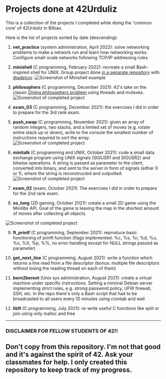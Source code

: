 # Projects done at 42Urduliz

This is a collection of the projects I completed while doing the 'common core' of 42Urduliz in Bilbao.

Here is the list of projects sorted by date (descending):
1. **net_practice** (system administration, April 2022): solve networking problems to make a network run and learn how networking works. Configure small-scale networks following TCP/IP addressing rules.

2. **minishell** (C programming, February 2022): recreate a small Bash-inspired shell for UNIX. Group project done [in a separate repository](https://github.com/nicolasgasco/42_minishell) with [@adelcor](https://github.com/adelcor).
![Screenshot of Minishell example](https://res.cloudinary.com/ngasco/image/upload/v1649785877/42/minishell/Screenshot_from_2022-04-12_19-47-39_isuenb.png
 "Screenshot of Minishell example")

3. **philosophers** (C programming, December 2021): 42's take on the classic [Dining philosophers problem](https://en.wikipedia.org/wiki/Dining_philosophers_problem) using threads and mutexes.
![Screenshot of completed project](https://res.cloudinary.com/ngasco/image/upload/v1639432723/42/Screenshot_from_2021-12-13_22-57-45_jy9pa7.png "Screenshot of Philosophers")

4. **exam_03** (C programming, December 2021): the exercises I did in order to prepare for the 3rd rank exam.

5. **push_swap** (C programming, November 2021): given an array of random integers, two stacks, and a limited set of moves (e.g. rotate entire stack up or down), write to the console the smallest number of instructions required to sort the array.
![Screenshot of completed project](https://res.cloudinary.com/ngasco/image/upload/v1637695175/42/Screenshot_from_2021-11-23_20-19-22_itr7wd.png "Screenshot of Push_swap")

6. **minitalk** (C programming and UNIX, October 2021): code a small data exchange program using UNIX signals (SIGUSR1 and SIGUSR2) and bitwise operations. A string is passed as parameter to the client, converted into binary, and sent to the server in form of signals (either 0 or 1), where the string is reconstructed and outputted. 
![Screenshot of completed project](https://res.cloudinary.com/ngasco/image/upload/v1635067508/42/Screenshot_from_2021-10-24_11-22-56_mfbq1j.png "Screenshot of Minitalk")

7. **exam_02** (exam, October 2021): The exercises I did in order to prepare for the 2nd rank exam.

8. **so_long** (2D gaming, October 2021): create a small 2D game using the Minilibx API. Goal of the game is leaving the map in the shortest amount of moves after collecting all objects.

![Screenshot of completed project](https://res.cloudinary.com/ngasco/image/upload/v1633638518/42/Screenshot_from_2021-10-07_22-25-25_iirvcu.png "Screenshot of 42 Escape")

9. **ft_printf** (C programming, September 2021): reproduce basic functioning of prinft function (flags implemented: %c, %s, %i, %d, %u, %x, %X, %p, %%, no error handling except for NULL strings passed as parameter)

10. **get_next_line** (C programming, August 2021): write a function which returns a line read from a file descriptor (bonus: multiple file descriptors without losing the reading thread on each of them)

11. **born2beroot** (Unix sys administration, August 2021): create a virtual machine under specific instructions. Setting a minimal Debian server implementing strict rules, e.g. strong password policy, UFW firewall, SSH, etc. In the repo there's only a Bash script that had to be broadcasted to all users every 10 minutes using crontab and wall

12. **libft** (C programming, July 2021): re-write useful C functions like split or join using only malloc and free


---
### DISCLAIMER FOR FELLOW STUDENTS OF 42!!

Don't copy from this repository. I'm not that good and it's against the spirit of 42. Ask your classmates for help. I only created this repository to keep track of my progress.
---
